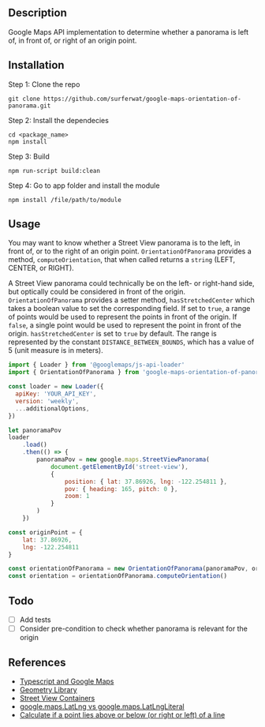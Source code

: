 ## Description

Google Maps API implementation to determine whether a panorama is left of, in front of, or right of an origin point.

## Installation

Step 1: Clone the repo 

```
git clone https://github.com/surferwat/google-maps-orientation-of-panorama.git
```

Step 2: Install the dependecies

```
cd <package_name>
npm install
```

Step 3: Build 
```
npm run-script build:clean
```

Step 4: Go to app folder and install the module

```
npm install /file/path/to/module
```

## Usage

You may want to know whether a Street View panorama is to the left, in front of, or to the right of an origin point. `OrientationOfPanorama` provides a method, `computeOrientation`, that when called returns a `string` (LEFT, CENTER, or RIGHT). 

A Street View panorama could technically be on the left- or right-hand side, but optically could be considered in front of the origin. `OrientationOfPanorama` provides a setter method, `hasStretchedCenter` which takes a boolean value to set the corresponding field. If set to `true`, a range of points would be used to represent the points in front of the origin. If `false`, a single point would be used to represent the point in front of the origin. `hasStretchedCenter` is set to `true` by default. The range is represented by the constant `DISTANCE_BETWEEN_BOUNDS`, which has a value of 5 (unit measure is in meters).

```javascript
import { Loader } from '@googlemaps/js-api-loader'
import { OrientationOfPanorama } from 'google-maps-orientation-of-panorama'

const loader = new Loader({
  apiKey: 'YOUR_API_KEY',
  version: 'weekly',
  ...additionalOptions,
})

let panoramaPov
loader
    .load()
    .then(() => {
        panoramaPov = new google.maps.StreetViewPanorama(
            document.getElementById('street-view'),
            {
                position: { lat: 37.86926, lng: -122.254811 },
                pov: { heading: 165, pitch: 0 },
                zoom: 1
            }
        )
    })

const originPoint = { 
    lat: 37.86926, 
    lng: -122.254811
}

const orientationOfPanorama = new OrientationOfPanorama(panoramaPov, originPoint)
const orientation = orientationOfPanorama.computeOrientation()
```

## Todo 

* [ ] Add tests
* [ ] Consider pre-condition to check whether panorama is relevant for the origin

## References

* [Typescript and Google Maps](https://developers.google.com/maps/documentation/javascript/using-typescript)
* [Geometry Library](https://developers.google.com/maps/documentation/javascript/reference/geometry)
* [Street View Containers](https://developers.google.com/maps/documentation/javascript/examples/streetview-embed#maps_streetview_embed-javascript)
* [google.maps.LatLng vs google.maps.LatLngLiteral](https://stackoverflow.com/questions/54545979/google-maps-latlng-vs-google-maps-latlngliteral)
* [Calculate if a point lies above or below (or right or left) of a line](https://math.stackexchange.com/questions/1435779/calculate-if-a-point-lies-above-or-below-or-right-to-left-of-a-line)